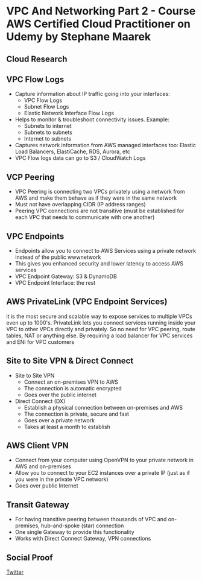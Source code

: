 
# VPC And Networking Part 2 - Course AWS Certified Cloud Practitioner on Udemy by Stephane Maarek

## Cloud Research
## VPC Flow Logs 
- Capture information about IP traffic going into your interfaces:
	- VPC Flow Logs
	- Subnet Flow Logs
	- Elastic Network Interface Flow Logs
- Helps to monitor & troubleshoot connectivity issues. Example:
	- Subnets to internet
	- Subnets to subnets
	- Internet to subnets
- Captures network information from AWS managed interfaces too: Elastic Load Balancers, ElastiCache, RDS, Aurora, etc
- VPC Flow logs data can go to S3 / CloudWatch Logs

## VCP Peering 
- VPC Peering is connecting two VPCs privately using a network from AWS and make them behave as if they were in the same network 
- Must not have overlapping CIDR (IP address ranges)
- Peering VPC connections are not transitive (must be established for each VPC that needs to communicate with one another)

## VPC Endpoints 
- Endpoints allow you to connect to AWS Services using a private network instead of the public wwwnetwork
- This gives you enhanced security and lower latency to access AWS services
- VPC Endpoint Gateway: S3 & DynamoDB
- VPC Endpoint Interface: the rest

## AWS PrivateLink (VPC Endpoint Services)
it is the most secure and scalable way to expose services to multiple VPCs even up to 1000's. PrivateLink lets you connect services running inside your VPC to other VPCs directly and privately. So no need for VPC peering, route tables, NAT or anything else. By requiring a load balancer for VPC services and ENI for VPC customers
  
## Site to Site VPN & Direct Connect
- Site to Site VPN
	- Connect an on-premises VPN to AWS
	- The connection is automatic encrypted
	- Goes over the public internet
- Direct Connect (DX)
	- Establish a physical connection between on-premises and AWS
	- The connection is private, secure and fast
	- Goes over a private network
	- Takes at least a month to establish

## AWS Client VPN 
- Connect from your computer using OpenVPN to your private network in AWS and on-premises
- Allow you to connect to your EC2 instances over a private IP (just as if you were in the private VPC network)
- Goes over public Internet

## Transit Gateway
- For having transitive peering between thousands of VPC and on-premises, hub-and-spoke (star) connection
- One single Gateway to provide this functionality
- Works with Direct Connect Gateway, VPN connections

## Social Proof

[Twitter](https://twitter.com/silvyameliaa_/status/1633332330357219329)
